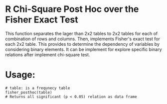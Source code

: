 # R Chi-Square Post Hoc over the Fisher Exact Test

This function separates the lager than 2x2 tables to 2x2 tables for each of combination of rows and columns. Then, implements Fisher's exact test for each 2x2 table. This provides to determine the dependency of variables by considering binary elements. It can be implement for explore specific binary relations after implement chi-square test. 

# Usage:
```
# table: is a frequnecy table
fisher_posthoc(table)
# Returns all significant (p < 0.05) relation as data frame
```

